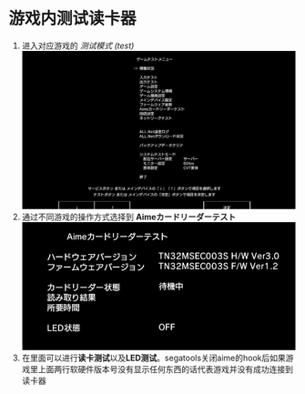 # 游戏内测试读卡器

1. 进入对应游戏的 *测试模式 (test)* ![test0](assets/test0.png)
2. 通过不同游戏的操作方式选择到 **Aimeカードリーダーテスト** ![test1](assets/test1.png)
3. 在里面可以进行**读卡测试**以及**LED测试**。segatools关闭aime的hook后如果游戏里上面两行软硬件版本号没有显示任何东西的话代表游戏并没有成功连接到读卡器